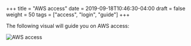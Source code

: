 +++
title = "AWS access"
date = 2019-09-18T10:46:30-04:00
draft = false
weight = 50
tags = ["access", "login", "guide"]
+++

The following visual will guide you on AWS access:

![AWS access](/images/hpc-aws-parallelcluster-workshop/AWSaccess.png)

